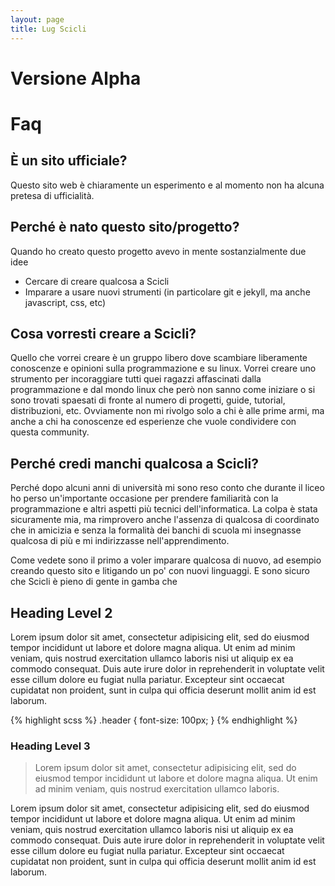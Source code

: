 ```yaml
---
layout: page
title: Lug Scicli
---
```

# Versione Alpha

# Faq

## &Egrave; un sito ufficiale?

Questo sito web è chiaramente un esperimento e al momento non ha alcuna pretesa di ufficialità.

## Perché è nato questo sito/progetto?

Quando ho creato questo progetto avevo in mente sostanzialmente due idee
* Cercare di creare qualcosa a Scicli
* Imparare a usare nuovi strumenti (in particolare git e jekyll, ma anche javascript, css, etc)

## Cosa vorresti creare a Scicli?

Quello che vorrei creare è un gruppo libero dove scambiare liberamente conoscenze e opinioni sulla programmazione e su linux. 
Vorrei creare uno strumento per incoraggiare tutti quei ragazzi affascinati dalla programmazione e dal mondo linux che però non sanno come iniziare o si sono trovati spaesati di fronte al numero di progetti, guide, tutorial, distribuzioni, etc.
Ovviamente non mi rivolgo solo a chi è alle prime armi, ma anche a chi ha conoscenze ed esperienze che vuole condividere con questa community.

## Perché credi manchi qualcosa a Scicli?

Perché dopo alcuni anni di università mi sono reso conto che durante il liceo ho perso un'importante occasione per prendere familiarità con la programmazione e altri aspetti più tecnici dell'informatica. La colpa è stata sicuramente mia, ma rimprovero anche l'assenza di qualcosa di coordinato che in amicizia e senza la formalità dei banchi di scuola mi insegnasse qualcosa di più e mi indirizzasse nell'apprendimento.



Come vedete sono il primo a voler imparare qualcosa di nuovo, ad esempio creando questo sito e litigando un po' con nuovi linguaggi.
E sono sicuro che Scicli è pieno di gente in gamba che 



## Heading Level 2

Lorem ipsum dolor sit amet, consectetur adipisicing elit, sed do eiusmod tempor incididunt ut labore et dolore magna aliqua. Ut enim ad minim veniam, quis nostrud exercitation ullamco laboris nisi ut aliquip ex ea commodo consequat. Duis aute irure dolor in reprehenderit in voluptate velit esse cillum dolore eu fugiat nulla pariatur. Excepteur sint occaecat cupidatat non proident, sunt in culpa qui officia deserunt mollit anim id est laborum.

{% highlight scss %}
  .header {
    font-size: 100px;
  }
{% endhighlight %}

### Heading Level 3

> Lorem ipsum dolor sit amet, consectetur adipisicing elit, sed do eiusmod tempor incididunt ut labore et dolore magna aliqua. Ut enim ad minim veniam, quis nostrud exercitation ullamco laboris.

Lorem ipsum dolor sit amet, consectetur adipisicing elit, sed do eiusmod tempor incididunt ut labore et dolore magna aliqua. Ut enim ad minim veniam, quis nostrud exercitation ullamco laboris nisi ut aliquip ex ea commodo consequat. Duis aute irure dolor in reprehenderit in voluptate velit esse cillum dolore eu fugiat nulla pariatur. Excepteur sint occaecat cupidatat non proident, sunt in culpa qui officia deserunt mollit anim id est laborum.
